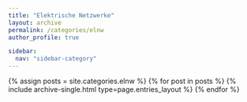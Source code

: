 ```yaml
---
title: "Elektrische Netzwerke"
layout: archive
permalink: /categories/elnw
author_profile: true

sidebar:
  nav: "sidebar-category"
---
```


{% assign posts = site.categories.elnw %} {% for post in posts %} {% include archive-single.html type=page.entries_layout %} {% endfor %}